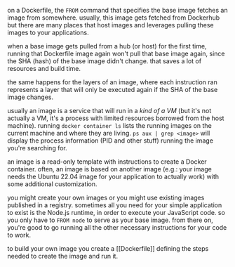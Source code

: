 on a Dockerfile, the `FROM` command that specifies the base image fetches an image from somewhere. usually, this image gets fetched from Dockerhub but there are many places that host images and leverages pulling these images to your applications.

when a base image gets pulled from a hub (or host) for the first time, running that Dockerfile image again won't pull that base image again, since the SHA (hash) of the base image didn't change. that saves a lot of resources and build time.

the same happens for the layers of an image, where each instruction ran represents a layer that will only be executed again if the SHA of the base image changes.

usually an image is a service that will run in a _kind of a VM_ (but it's not actually a VM, it's a process with limited resources borrowed from the host machine). running `docker container ls` lists the running images on the current machine and where they are living. `ps aux | grep <image>` will display the process information (PID and other stuff) running the image you're searching for.

an image is a read-only template with instructions to create a Docker container. often, an image is based on another image (e.g.: your image needs the Ubuntu 22.04 image for your application to actually work) with some additional customization.

you might create your own images or you might use existing images published in a registry. sometimes all you need for your simple application to exist is the Node.js runtime, in order to execute your JavaScript code. so you only have to `FROM node` to serve as your base image. from there on, you're good to go running all the other necessary instructions for your code to work.

to build your own image you create a [[Dockerfile]] defining the steps needed to create the image and run it.